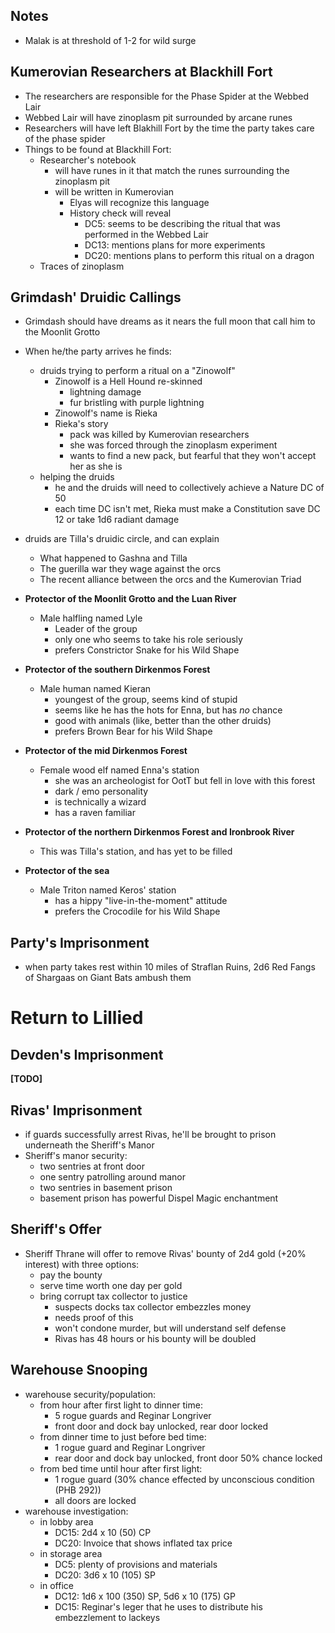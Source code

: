 ## Notes

- Malak is at threshold of 1-2 for wild surge


## Kumerovian Researchers at Blackhill Fort

- The researchers are responsible for the Phase Spider at the Webbed Lair
- Webbed Lair will have zinoplasm pit surrounded by arcane runes
- Researchers will have left Blakhill Fort by the time the party takes care of the phase spider
- Things to be found at Blackhill Fort:
  - Researcher's notebook
    - will have runes in it that match the runes surrounding the zinoplasm pit
    - will be written in Kumerovian
      - Elyas will recognize this language
      - History check will reveal
        - DC5: seems to be describing the ritual that was performed in the Webbed Lair
        - DC13: mentions plans for more experiments
        - DC20: mentions plans to perform this ritual on a dragon
  - Traces of zinoplasm


## Grimdash' Druidic Callings

- Grimdash should have dreams as it nears the full moon that call him to the Moonlit Grotto
- When he/the party arrives he finds:
  - druids trying to perform a ritual on a "Zinowolf"
    - Zinowolf is a Hell Hound re-skinned
      - lightning damage
      - fur bristling with purple lightning
    - Zinowolf's name is Rieka
    - Rieka's story
      - pack was killed by Kumerovian researchers
      - she was forced through the zinoplasm experiment
      - wants to find a new pack, but fearful that they won't accept her as she is
  - helping the druids
    - he and the druids will need to collectively achieve a Nature DC of 50
    - each time DC isn't met, Rieka must make a Constitution save DC 12 or take 1d6 radiant damage
- druids are Tilla's druidic circle, and can explain
  - What happened to Gashna and Tilla
  - The guerilla war they wage against the orcs
  - The recent alliance between the orcs and the Kumerovian Triad


- **Protector of the Moonlit Grotto and the Luan River**
  - Male halfling named Lyle
    - Leader of the group
    - only one who seems to take his role seriously
    - prefers Constrictor Snake for his Wild Shape
- **Protector of the southern Dirkenmos Forest**
  - Male human named Kieran
    - youngest of the group, seems kind of stupid
    - seems like he has the hots for Enna, but has _no_ chance
    - good with animals (like, better than the other druids)
    - prefers Brown Bear for his Wild Shape
- **Protector of the mid Dirkenmos Forest**
  - Female wood elf named Enna's station
    - she was an archeologist for OotT but fell in love with this forest
    - dark / emo personality
    - is technically a wizard
    - has a raven familiar
- **Protector of the northern Dirkenmos Forest and Ironbrook River**
  - This was Tilla's station, and has yet to be filled
- **Protector of the sea**
  - Male Triton named Keros' station
    - has a hippy "live-in-the-moment" attitude
    - prefers the Crocodile for his Wild Shape


## Party's Imprisonment

- when party takes rest within 10 miles of Straflan Ruins, 2d6 Red Fangs of Shargaas on Giant Bats ambush them


# Return to Lillied

## Devden's Imprisonment

**[TODO]**

## Rivas' Imprisonment

- if guards successfully arrest Rivas, he'll be brought to prison underneath the Sheriff's Manor
- Sheriff's manor security:
  - two sentries at front door
  - one sentry patrolling around manor
  - two sentries in basement prison
  - basement prison has powerful Dispel Magic enchantment


## Sheriff's Offer

- Sheriff Thrane will offer to remove Rivas' bounty of 2d4 gold (+20% interest) with three options:
  - pay the bounty
  - serve time worth one day per gold
  - bring corrupt tax collector to justice
    - suspects docks tax collector embezzles money
    - needs proof of this
    - won't condone murder, but will understand self defense
    - Rivas has 48 hours or his bounty will be doubled


## Warehouse Snooping

- warehouse security/population:
  - from hour after first light to dinner time:
    - 5 rogue guards and Reginar Longriver
    - front door and dock bay unlocked, rear door locked
  - from dinner time to just before bed time:
    - 1 rogue guard and Reginar Longriver
    - rear door and dock bay unlocked, front door 50% chance locked
  - from bed time until hour after first light:
    - 1 rogue guard (30% chance effected by unconscious condition (PHB 292))
    - all doors are locked
- warehouse investigation:
  - in lobby area
    - DC15: 2d4 x 10 (50) CP
    - DC20: Invoice that shows inflated tax price
  - in storage area
    - DC5: plenty of provisions and materials
    - DC20: 3d6 x 10 (105) SP
  - in office
    - DC12: 1d6 x 100 (350) SP, 5d6 x 10 (175) GP
    - DC15: Reginar's leger that he uses to distribute his embezzlement to lackeys